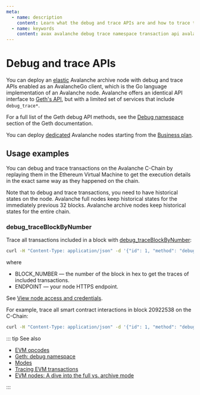 ```yaml
---
meta:
  - name: description
    content: Learn what the debug and trace APIs are and how to trace transactions on the Avalanche C-Chain.
  - name: keywords
    content: avax avalanche debug trace namespace transaction api avalanchego
---
```


# Debug and trace APIs

You can deploy an [elastic](/glossary/elastic-node) Avalanche archive node with debug and trace APIs enabled as an AvalancheGo client, which is the Go language implementation of an Avalanche node. Avalanche offers an identical API interface to [Geth's API](https://geth.ethereum.org/docs/rpc/server), but with a limited set of services that include `debug_trace*`. 

For a full list of the Geth debug API methods, see the [Debug namespace](https://geth.ethereum.org/docs/rpc/ns-debug) section of the Geth documentation.


You can deploy [dedicated](/glossary/dedicated-node) Avalanche nodes starting from the <a href="https://chainstack.com/pricing/" target="_blank">Business plan</a>.


## Usage examples

You can debug and trace transactions on the Avalanche C-Chain by replaying them in the Ethereum Virtual Machine to get the execution details in the exact same way as they happened on the chain.

Note that to debug and trace transactions, you need to have historical states on the node. Avalanche full nodes keep historical states for the immediately previous 32 blocks. Avalanche archive nodes keep historical states for the entire chain.

### debug_traceBlockByNumber

Trace all transactions included in a block with [debug_traceBlockByNumber](https://geth.ethereum.org/docs/rpc/ns-debug#debug_traceblockbynumber):

``` sh
curl -H "Content-Type: application/json" -d '{"id": 1, "method": "debug_traceBlockByNumber", "params": ["BLOCK_NUMBER", {"tracer": "callTracer"}]}' ENDPOINT
```

where

* BLOCK_NUMBER — the number of the block in hex to get the traces of included transactions.
* ENDPOINT — your node HTTPS endpoint.

See [View node access and credentials](/platform/view-node-access-and-credentials).

For example, trace all smart contract interactions in block 20922538 on the C-Chain:

``` sh
curl -H "Content-Type: application/json" -d '{"id": 1, "method": "debug_traceBlockByNumber", "params": ["0x13F40AA", {"tracer": "callTracer"}]}' https://nd-123-456-789.p2pify.com/3c6e0b8a9c15224a8228b9a98ca1531dext/bc/C/rpc
```

::: tip See also

* [EVM opcodes](https://ethereum.org/en/developers/docs/evm/opcodes)
* [Geth: debug namespace](https://geth.ethereum.org/docs/rpc/ns-debug)
* [Modes](/operations/avalanche/modes)
* <a href="https://support.chainstack.com/hc/en-us/articles/900003400806-Tracing-EVM-transactions" target="_blank">Tracing EVM transactions</a>
* <a href="https://chainstack.com/evm-nodes-a-dive-into-the-full-vs-archive-mode/" target="_blank">EVM nodes: A dive into the full vs. archive mode </a>

:::
